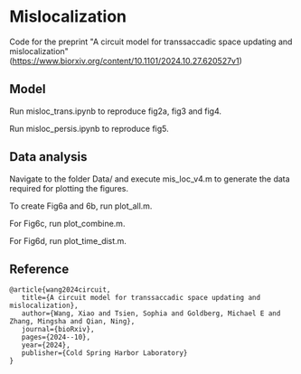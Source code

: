 # Mislocalization
Code for the preprint "A circuit model for transsaccadic space updating and mislocalization"(https://www.biorxiv.org/content/10.1101/2024.10.27.620527v1)
## Model
Run misloc_trans.ipynb to reproduce fig2a, fig3 and fig4.

Run misloc_persis.ipynb to reproduce fig5.

## Data analysis
Navigate to the folder Data/ and execute mis_loc_v4.m to generate the data required for plotting the figures.

To create Fig6a and 6b, run plot_all.m.

For Fig6c, run plot_combine.m.

For Fig6d, run plot_time_dist.m.



## Reference
    @article{wang2024circuit,
       title={A circuit model for transsaccadic space updating and mislocalization},
       author={Wang, Xiao and Tsien, Sophia and Goldberg, Michael E and Zhang, Mingsha and Qian, Ning},
       journal={bioRxiv},
       pages={2024--10},
       year={2024},
       publisher={Cold Spring Harbor Laboratory}
    }
